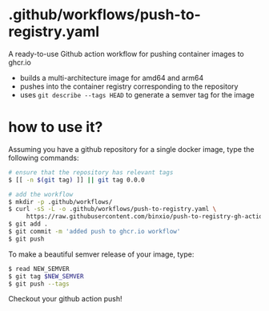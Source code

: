 # .github/workflows/push-to-registry.yaml

A ready-to-use Github action workflow for pushing container images to ghcr.io


- builds a multi-architecture image for amd64 and arm64 
- pushes into the container registry corresponding to the repository
- uses `git describe --tags HEAD` to generate a semver tag for the image

# how to use it?

Assuming you have a github repository for a single docker image, type the following commands:

```bash
# ensure that the repository has relevant tags
$ [[ -n $(git tag) ]] || git tag 0.0.0 

# add the workflow
$ mkdir -p .github/workflows/
$ curl -sS -L -o .github/workflows/push-to-registry.yaml \
     https://raw.githubusercontent.com/binxio/push-to-registry-gh-action-workflow/main/push-to-registry.yaml
$ git add .
$ git commit -m 'added push to ghcr.io workflow'
$ git push 
```

To make a beautiful semver release of your image, type:

```bash
$ read NEW_SEMVER
$ git tag $NEW_SEMVER
$ git push --tags
```

Checkout your github action push!


